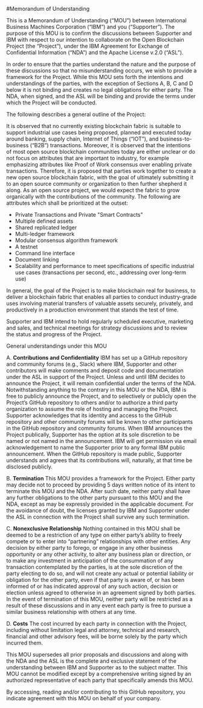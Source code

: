 #Memorandum of Understanding

This is a Memorandum of Understanding (“MOU”) between International Business Machines Corporation (“IBM”) and you (“Supporter”).  The purpose of this MOU is to confirm the discussions between Supporter and IBM with respect to our intention to collaborate on the Open Blockchain Project (the “Project”), under the IBM Agreement for Exchange of Confidential Information (“NDA”) and the Apache License v.2.0 (“ASL”).  

In order to ensure that the parties understand the nature and the purpose of these discussions so that no misunderstanding occurs, we wish to provide a framework for the Project.  While this MOU sets forth the intentions and understandings of the parties, with the exception of Sections A, B, C and D below it is not binding and creates no legal obligations for either party.  The NDA, when signed, and the ASL will be binding and provide the terms under which the Project will be conducted.  

The following describes a general outline of the Project:

It is observed that no currently existing blockchain fabric is suitable to support industrial use cases being proposed, planned and executed today around banking, supply chain, Internet of Things (“IOT”), and business-to-business (“B2B”) transactions. Moreover, it is observed that the intentions of most open source blockchain communities today are either unclear or do not focus on attributes that are important to industry, for example emphasizing attributes like Proof of Work consensus over enabling private transactions. Therefore, it is proposed that parties work together to create a new open source blockchain fabric, with the goal of ultimately submitting it to an open source community or organization to then further shepherd it along. As an open source project, we would expect the fabric to grow organically with the contributions of the community.  The following are attributes which shall be prioritized at the outset:

* Private Transactions and Private "Smart Contracts"
* Multiple defined assets
* Shared replicated ledger
* Multi-ledger framework
* Modular consensus algorithm framework
* A testnet
* Command line interface
* Document linking
* Scalability and performance to meet specifications of specific industrial use cases (transactions per second, etc., addressing over long-term use)

In general, the goal of the Project is to make blockchain real for business, to deliver a blockchain fabric that enables all parties to conduct industry-grade uses involving material transfers of valuable assets securely, privately, and productively in a production environment that stands the test of time.

Supporter and IBM intend to hold regularly scheduled executive, marketing and sales, and technical meetings for strategy discussions and to review the status and progress of the Project.

General understandings under this MOU

A. **Contributions and Confidentiality**  IBM has set up a GitHub repository and community forums (e.g., Slack) where IBM, Supporter and other contributors will make comments and deposit code and documentation under the ASL in support of the Project.  Unless and until IBM decides to announce the Project, it will remain confidential under the terms of the NDA.  Notwithstanding anything to the contrary in this MOU or the NDA, IBM is free to publicly announce the Project, and to selectively or publicly open the Project’s GitHub repository to others and/or to authorize a third party organization to assume the role of hosting and managing the Project.  Supporter acknowledges that its identity and access to the GitHub repository and other community forums will be known to other participants in the GitHub repository and community forums. When IBM announces the Project publically, Supporter has the option at its sole discretion to be named or not named in the announcement. IBM will get permission via email acknowledgement to name the Supporter prior to any formal IBM public announcement. When the GitHub repository is made public, Supporter understands and agrees that its contributions will, naturally, at that time be disclosed publicly.

B.	**Termination**  This MOU provides a framework for the Project.  Either party may decide not to proceed by providing 5 days written notice of its intent to terminate this MOU and the NDA.  After such date, neither party shall have any further obligations to the other party pursuant to this MOU and the NDA, except as may be expressly provided in the applicable document.  For the avoidance of doubt, the licenses granted by IBM and Supporter under the ASL in connection with the Project shall survive any such termination.

C.	**Nonexclusive Relationship**  Nothing contained in this MOU shall be deemed to be a restriction of any type on either party’s ability to freely compete or to enter into “partnering” relationships with other entities.   Any decision by either party to forego, or engage in any other business opportunity or any other activity, to alter any business plan or direction, or to make any investment in anticipation of the consummation of any transaction contemplated by the parties, is at the sole discretion of the party electing to do so, and will not create any actual or potential liability or obligation for the other party, even if that party is aware of, or has been informed of or has indicated approval of any such action, decision or election unless agreed to otherwise in an agreement signed by both parties. In the event of termination of this MOU, neither party will be restricted as a result of these discussions and in any event each party is free to pursue a similar business relationship with others at any time.

D.	**Costs** The cost incurred by each party in connection with the Project, including without limitation legal and attorney, technical and research, financial and other advisory fees, will be borne solely by the party which incurred them.

This MOU supersedes all prior proposals and discussions and along with the NDA and the ASL is the complete and exclusive statement of the understanding between IBM and Supporter as to the subject matter.   This MOU cannot be modified except by a comprehensive writing signed by an authorized representative of each party that specifically amends this MOU.

By accessing, reading and/or contributing to this GitHub repository, you indicate agreement with this MOU on behalf of your company.